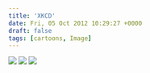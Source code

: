 ```yaml
---
title: 'XKCD'
date: Fri, 05 Oct 2012 10:29:27 +0000
draft: false
tags: [cartoons, Image]
---
```


![](/shared/2012/10/sky.png) ![](/shared/2012/10/traffic_lights.gif) ![](/shared/2012/10/my_sky.png)